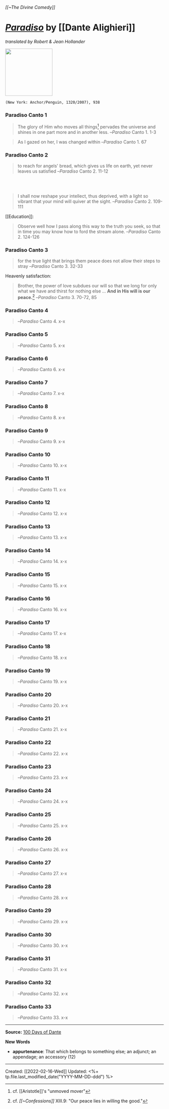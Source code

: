 *[[~The Divine Comedy]]*

# [*Paradiso*](https://www.penguinrandomhouse.com/books/222271/paradiso-by-dante-alighieri-a-verse-translation-by-robert-hollander-and-jean-hollander/) by [[Dante Alighieri]]
*translated by Robert & Jean Hollander*

<img src="https://images2.penguinrandomhouse.com/cover/9781400031153" width=150>

`(New York: Anchor/Penguin, 1320/2007), 938`

### Paradiso Canto 1
> The glory of Him who moves all things[^mover]
> pervades the universe and shines
> in one part more and in another less.
> –*Paradiso* Canto 1. 1-3

[^mover]: cf. [[Aristotle]]'s "unmoved mover"

> As I gazed on her, I was changed within
> –*Paradiso* Canto 1. 67


### Paradiso Canto 2
> to reach for angels' bread, which gives us life on earth,
> yet never leaves us satisfied
> –*Paradiso* Canto 2. 11-12

<br><br>
> I shall now reshape your intellect,
> thus deprived, with a light so vibrant
> that your mind will quiver at the sight.
> –*Paradiso* Canto 2. 109-111

[[Education]]:
> Observe well how I pass along this way
> to the truth you seek, so that in time
> you may know how to ford the stream alone.
> –*Paradiso* Canto 2. 124-126


### Paradiso Canto 3
> for the true light that brings them peace
> does not allow their steps to stray
> –*Paradiso* Canto 3. 32-33

Heavenly satisfaction:
> Brother, the power of love subdues our will
> so that we long for only what we have
> and thirst for nothing else
> ...
> **And in His will is our peace.**[^confessions]
> –*Paradiso* Canto 3. 70-72, 85

[^confessions]: cf. *[[~Confessions]]* XIII.9: "Our peace lies in willing the good."

### Paradiso Canto 4
> 
> –*Paradiso* Canto 4. x-x

### Paradiso Canto 5
> 
> –*Paradiso* Canto 5. x-x

### Paradiso Canto 6
> 
> –*Paradiso* Canto 6. x-x

### Paradiso Canto 7
> 
> –*Paradiso* Canto 7. x-x

### Paradiso Canto 8
> 
> –*Paradiso* Canto 8. x-x

### Paradiso Canto 9
> 
> –*Paradiso* Canto 9. x-x

### Paradiso Canto 10
> 
> –*Paradiso* Canto 10. x-x

### Paradiso Canto 11
> 
> –*Paradiso* Canto 11. x-x

### Paradiso Canto 12
> 
> –*Paradiso* Canto 12. x-x

### Paradiso Canto 13
> 
> –*Paradiso* Canto 13. x-x

### Paradiso Canto 14
> 
> –*Paradiso* Canto 14. x-x

### Paradiso Canto 15
> 
> –*Paradiso* Canto 15. x-x

### Paradiso Canto 16
> 
> –*Paradiso* Canto 16. x-x

### Paradiso Canto 17
> 
> –*Paradiso* Canto 17. x-x

### Paradiso Canto 18
> 
> –*Paradiso* Canto 18. x-x

### Paradiso Canto 19
> 
> –*Paradiso* Canto 19. x-x

### Paradiso Canto 20
> 
> –*Paradiso* Canto 20. x-x

### Paradiso Canto 21
> 
> –*Paradiso* Canto 21. x-x

### Paradiso Canto 22
> 
> –*Paradiso* Canto 22. x-x

### Paradiso Canto 23
> 
> –*Paradiso* Canto 23. x-x

### Paradiso Canto 24
> 
> –*Paradiso* Canto 24. x-x

### Paradiso Canto 25
> 
> –*Paradiso* Canto 25. x-x

### Paradiso Canto 26
> 
> –*Paradiso* Canto 26. x-x

### Paradiso Canto 27
> 
> –*Paradiso* Canto 27. x-x

### Paradiso Canto 28
> 
> –*Paradiso* Canto 28. x-x

### Paradiso Canto 29
> 
> –*Paradiso* Canto 29. x-x

### Paradiso Canto 30
> 
> –*Paradiso* Canto 30. x-x

### Paradiso Canto 31
> 
> –*Paradiso* Canto 31. x-x

### Paradiso Canto 32
> 
> –*Paradiso* Canto 32. x-x

### Paradiso Canto 33
> 
> –*Paradiso* Canto 33. x-x

---

**Source:** [100 Days of Dante](https://100daysofdante.com/)

**New Words**

- **appurtenance**: That which belongs to something else; an adjunct; an appendage; an accessory (12)

---
Created: [[2022-02-16-Wed]]
Updated: <%+ tp.file.last_modified_date("YYYY-MM-DD-ddd") %>
